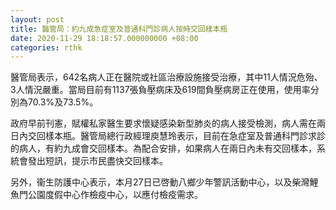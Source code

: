```yaml
---
layout: post
title: 醫管局：約九成急症室及普通科門診病人按時交回樣本瓶
date: 2020-11-29 18:18:57.000000000 +08:00
categories: rthk
---
```


醫管局表示，642名病人正在醫院或社區治療設施接受治療，其中11人情況危殆、3人情況嚴重。當局目前有1137張負壓病床及619間負壓病房正在使用，使用率分別為70.3%及73.5%。

政府早前刊憲，賦權私家醫生要求懷疑感染新型肺炎的病人接受檢測，病人需在兩日內交回樣本瓶。醫管局總行政經理庾慧玲表示，目前在急症室及普通科門診求診的病人，有約九成會交回樣本。為配合安排，如果病人在兩日內未有交回樣本，系統會發出短訊，提示市民盡快交回樣本。

另外，衞生防護中心表示，本月27日已啓動八鄉少年警訊活動中心，以及柴灣鯉魚門公園度假中心作檢疫中心，以應付檢疫需求。
